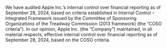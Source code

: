 We have audited Apple Inc.’s internal control over financial reporting as of September 28, 2024, based on criteria established in
Internal  Control  –  Integrated  Framework  issued  by  the  Committee  of  Sponsoring  Organizations  of  the  Treadway  Commission
(2013 framework) (the “COSO criteria”). In our opinion, Apple Inc. (the “Company”) maintained, in all material respects, effective
internal control over financial reporting as of September 28, 2024, based on the COSO criteria.